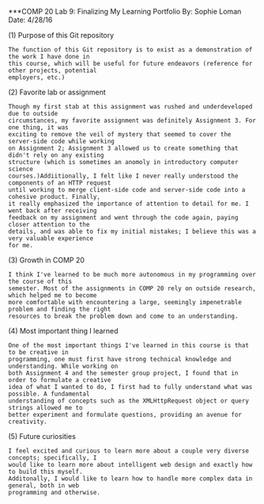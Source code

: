 ***COMP 20 Lab 9: Finalizing My Learning Portfolio By: Sophie Loman Date: 4/28/16

(1) Purpose of this Git repository

	The function of this Git repository is to exist as a demonstration of the work I have done in
	this course, which will be useful for future endeavors (reference for other projects, potential
	employers, etc.)

(2) Favorite lab or assignment

	Though my first stab at this assignment was rushed and underdeveloped due to outside
	circumstances, my favorite assignment was definitely Assignment 3. For one thing, it was
	exciting to remove the veil of mystery that seemed to cover the server-side code while working
	on Assignment 2; Assignment 3 allowed us to create something that didn't rely on any existing
	structure (which is sometimes an anomoly in introductory computer science
	courses.)Addiitionally, I felt like I never really understood the components of an HTTP request
	until working to merge client-side code and server-side code into a cohesive product. Finally,
	it really emphasized the importance of attention to detail for me. I went back after receiving
	feedback on my assignment and went through the code again, paying closer attention to the
	details, and was able to fix my initial mistakes; I believe this was a very valuable experience
	for me.

(3) Growth in COMP 20

	I think I've learned to be much more autonomous in my programming over the course of this
	semester. Most of the assignments in COMP 20 rely on outside research, which helped me to become
	more comfortable with encountering a large, seemingly impenetrable problem and finding the right
	resources to break the problem down and come to an understanding.

(4) Most important thing I learned

	One of the most important things I've learned in this course is that to be creative in
	programming, one must first have strong technical knowledge and understanding. While working on
	both Assignment 4 and the semester group project, I found that in order to formulate a creative
	idea of what I wanted to do, I first had to fully understand what was possible. A fundamental
	understanding of concepts such as the XMLHttpRequest object or query strings allowed me to
	better experiment and formulate questions, providing an avenue for creativity.

(5) Future curiosities

	I feel excited and curious to learn more about a couple very diverse concepts; specifically, I
	would like to learn more about intelligent web design and exactly how to build this myself.
	Additonally, I would like to learn how to handle more complex data in general, both in web
	programming and otherwise.
